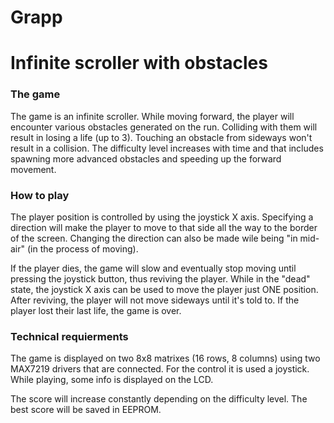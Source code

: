 # Grapp
# Infinite scroller with obstacles

### The game
The game is an infinite scroller. While moving forward, the player will encounter various obstacles generated on the run.
Colliding with them will result in losing a life (up to 3). Touching an obstacle from sideways won't result in a collision.
The difficulty level increases with time and that includes spawning more advanced obstacles and speeding up the forward movement.

### How to play
The player position is controlled by using the joystick X axis. Specifying a direction will make the player to move to that side all the way to the border of the screen.
Changing the direction can also be made wile being "in mid-air" (in the process of moving).

If the player dies, the game will slow and eventually stop moving until pressing the joystick button, thus reviving the player.
While in the "dead" state, the joystick X axis can be used to move the player just ONE position.
After reviving, the player will not move sideways until it's told to.
If the player lost their last life, the game is over.

### Technical requierments
The game is displayed on two 8x8 matrixes (16 rows, 8 columns) using two MAX7219 drivers that are connected.
For the control it is used a joystick.
While playing, some info is displayed on the LCD.

The score will increase constantly depending on the difficulty level.
The best score will be saved in EEPROM.
